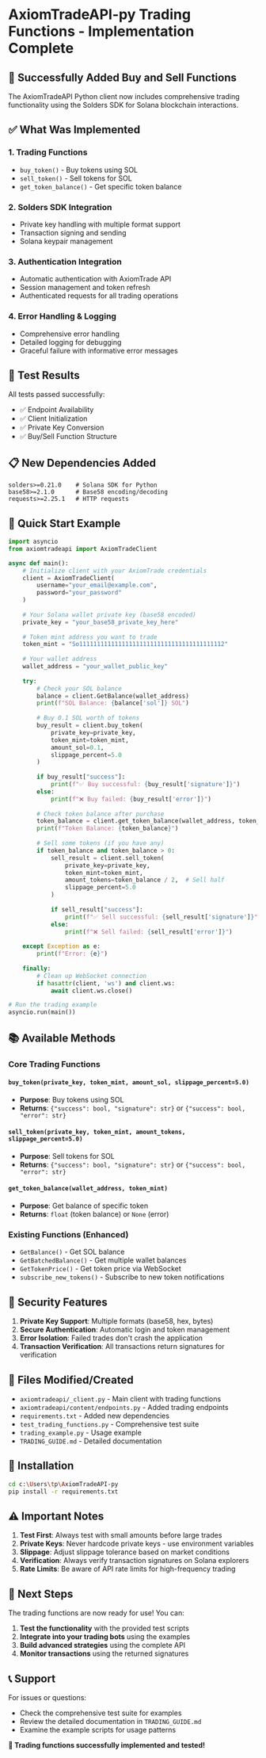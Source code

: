 # AxiomTradeAPI-py Trading Functions - Implementation Complete

## 🎉 Successfully Added Buy and Sell Functions

The AxiomTradeAPI Python client now includes comprehensive trading functionality using the Solders SDK for Solana blockchain interactions.

## ✅ What Was Implemented

### 1. **Trading Functions**
- `buy_token()` - Buy tokens using SOL
- `sell_token()` - Sell tokens for SOL  
- `get_token_balance()` - Get specific token balance

### 2. **Solders SDK Integration**
- Private key handling with multiple format support
- Transaction signing and sending
- Solana keypair management

### 3. **Authentication Integration**
- Automatic authentication with AxiomTrade API
- Session management and token refresh
- Authenticated requests for all trading operations

### 4. **Error Handling & Logging**
- Comprehensive error handling
- Detailed logging for debugging
- Graceful failure with informative error messages

## 🧪 Test Results

All tests passed successfully:
- ✅ Endpoint Availability
- ✅ Client Initialization 
- ✅ Private Key Conversion
- ✅ Buy/Sell Function Structure

## 📋 New Dependencies Added

```
solders>=0.21.0    # Solana SDK for Python
base58>=2.1.0      # Base58 encoding/decoding
requests>=2.25.1   # HTTP requests
```

## 🚀 Quick Start Example

```python
import asyncio
from axiomtradeapi import AxiomTradeClient

async def main():
    # Initialize client with your AxiomTrade credentials
    client = AxiomTradeClient(
        username="your_email@example.com",
        password="your_password"
    )
    
    # Your Solana wallet private key (base58 encoded)
    private_key = "your_base58_private_key_here"
    
    # Token mint address you want to trade
    token_mint = "So11111111111111111111111111111111111111112"
    
    # Your wallet address
    wallet_address = "your_wallet_public_key"
    
    try:
        # Check your SOL balance
        balance = client.GetBalance(wallet_address)
        print(f"SOL Balance: {balance['sol']} SOL")
        
        # Buy 0.1 SOL worth of tokens
        buy_result = client.buy_token(
            private_key=private_key,
            token_mint=token_mint,
            amount_sol=0.1,
            slippage_percent=5.0
        )
        
        if buy_result["success"]:
            print(f"✅ Buy successful: {buy_result['signature']}")
        else:
            print(f"❌ Buy failed: {buy_result['error']}")
        
        # Check token balance after purchase
        token_balance = client.get_token_balance(wallet_address, token_mint)
        print(f"Token Balance: {token_balance}")
        
        # Sell some tokens (if you have any)
        if token_balance and token_balance > 0:
            sell_result = client.sell_token(
                private_key=private_key,
                token_mint=token_mint,
                amount_tokens=token_balance / 2,  # Sell half
                slippage_percent=5.0
            )
            
            if sell_result["success"]:
                print(f"✅ Sell successful: {sell_result['signature']}")
            else:
                print(f"❌ Sell failed: {sell_result['error']}")
        
    except Exception as e:
        print(f"Error: {e}")
    
    finally:
        # Clean up WebSocket connection
        if hasattr(client, 'ws') and client.ws:
            await client.ws.close()

# Run the trading example
asyncio.run(main())
```

## 📚 Available Methods

### Core Trading Functions

#### `buy_token(private_key, token_mint, amount_sol, slippage_percent=5.0)`
- **Purpose**: Buy tokens using SOL
- **Returns**: `{"success": bool, "signature": str}` or `{"success": bool, "error": str}`

#### `sell_token(private_key, token_mint, amount_tokens, slippage_percent=5.0)`
- **Purpose**: Sell tokens for SOL  
- **Returns**: `{"success": bool, "signature": str}` or `{"success": bool, "error": str}`

#### `get_token_balance(wallet_address, token_mint)`
- **Purpose**: Get balance of specific token
- **Returns**: `float` (token balance) or `None` (error)

### Existing Functions (Enhanced)
- `GetBalance()` - Get SOL balance
- `GetBatchedBalance()` - Get multiple wallet balances
- `GetTokenPrice()` - Get token price via WebSocket
- `subscribe_new_tokens()` - Subscribe to new token notifications

## 🔐 Security Features

1. **Private Key Support**: Multiple formats (base58, hex, bytes)
2. **Secure Authentication**: Automatic login and token management
3. **Error Isolation**: Failed trades don't crash the application
4. **Transaction Verification**: All transactions return signatures for verification

## 📁 Files Modified/Created

- `axiomtradeapi/_client.py` - Main client with trading functions
- `axiomtradeapi/content/endpoints.py` - Added trading endpoints
- `requirements.txt` - Added new dependencies
- `test_trading_functions.py` - Comprehensive test suite
- `trading_example.py` - Usage example
- `TRADING_GUIDE.md` - Detailed documentation

## 🔧 Installation

```bash
cd c:\Users\tp\AxiomTradeAPI-py
pip install -r requirements.txt
```

## ⚠️ Important Notes

1. **Test First**: Always test with small amounts before large trades
2. **Private Keys**: Never hardcode private keys - use environment variables
3. **Slippage**: Adjust slippage tolerance based on market conditions
4. **Verification**: Always verify transaction signatures on Solana explorers
5. **Rate Limits**: Be aware of API rate limits for high-frequency trading

## 🎯 Next Steps

The trading functions are now ready for use! You can:

1. **Test the functionality** with the provided test scripts
2. **Integrate into your trading bots** using the examples
3. **Build advanced strategies** using the complete API
4. **Monitor transactions** using the returned signatures

## 📞 Support

For issues or questions:
- Check the comprehensive test suite for examples
- Review the detailed documentation in `TRADING_GUIDE.md`
- Examine the example scripts for usage patterns

**🎉 Trading functions successfully implemented and tested!**

